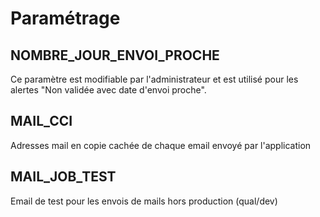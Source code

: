 
# Paramétrage

## NOMBRE_JOUR_ENVOI_PROCHE

Ce paramètre est modifiable par l'administrateur et est utilisé pour les alertes "Non validée avec date d'envoi proche".

## MAIL_CCI

Adresses mail en copie cachée de chaque email envoyé par l'application

## MAIL_JOB_TEST

Email de test pour les envois de mails hors production (qual/dev)